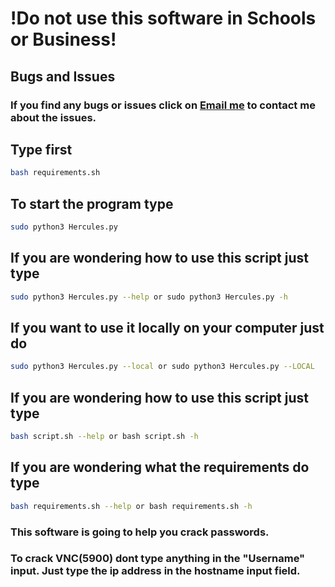 # !Do not use this software in Schools or Business!

## Bugs and Issues
### If you find any bugs or issues click on [Email me](mailto:wsegalework@gmail.com) to contact me about the issues.

## Type first
```bash
bash requirements.sh
```

## To start the program type 
```bash 
sudo python3 Hercules.py
```

## If you are wondering how to use this script just type

```bash
sudo python3 Hercules.py --help or sudo python3 Hercules.py -h
```

## If you want to use it locally on your computer just do
```bash
sudo python3 Hercules.py --local or sudo python3 Hercules.py --LOCAL
```

## If you are wondering how to use this script just type

```bash
bash script.sh --help or bash script.sh -h
```

## If you are wondering what the requirements do type

```bash
bash requirements.sh --help or bash requirements.sh -h
```

### This software is going to help you crack passwords.
### To crack VNC(5900) dont type anything in the "Username" input. Just type the ip address in the hostname input field.